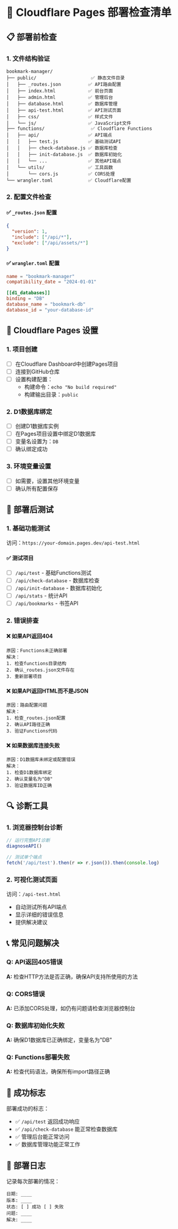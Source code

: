 # 🚀 Cloudflare Pages 部署检查清单

## 📋 部署前检查

### 1. **文件结构验证**
```
bookmark-manager/
├── public/                    ✅ 静态文件目录
│   ├── _routes.json          ✅ API路由配置
│   ├── index.html            ✅ 前台页面
│   ├── admin.html            ✅ 管理后台
│   ├── database.html         ✅ 数据库管理
│   ├── api-test.html         ✅ API测试页面
│   ├── css/                  ✅ 样式文件
│   └── js/                   ✅ JavaScript文件
├── functions/                 ✅ Cloudflare Functions
│   ├── api/                  ✅ API端点
│   │   ├── test.js           ✅ 基础测试API
│   │   ├── check-database.js ✅ 数据库检查
│   │   ├── init-database.js  ✅ 数据库初始化
│   │   └── ...               ✅ 其他API端点
│   └── utils/                ✅ 工具函数
│       └── cors.js           ✅ CORS处理
└── wrangler.toml             ✅ Cloudflare配置
```

### 2. **配置文件检查**

#### ✅ `_routes.json` 配置
```json
{
  "version": 1,
  "include": ["/api/*"],
  "exclude": ["/api/assets/*"]
}
```

#### ✅ `wrangler.toml` 配置
```toml
name = "bookmark-manager"
compatibility_date = "2024-01-01"

[[d1_databases]]
binding = "DB"
database_name = "bookmark-db"
database_id = "your-database-id"
```

## 🔧 Cloudflare Pages 设置

### 1. **项目创建**
- [ ] 在Cloudflare Dashboard中创建Pages项目
- [ ] 连接到GitHub仓库
- [ ] 设置构建配置：
  - 构建命令：`echo "No build required"`
  - 构建输出目录：`public`

### 2. **D1数据库绑定**
- [ ] 创建D1数据库实例
- [ ] 在Pages项目设置中绑定D1数据库
- [ ] 变量名设置为：`DB`
- [ ] 确认绑定成功

### 3. **环境变量设置**
- [ ] 如需要，设置其他环境变量
- [ ] 确认所有配置保存

## 🧪 部署后测试

### 1. **基础功能测试**
访问：`https://your-domain.pages.dev/api-test.html`

#### ✅ 测试项目
- [ ] `/api/test` - 基础Functions测试
- [ ] `/api/check-database` - 数据库检查
- [ ] `/api/init-database` - 数据库初始化
- [ ] `/api/stats` - 统计API
- [ ] `/api/bookmarks` - 书签API

### 2. **错误排查**

#### ❌ 如果API返回404
```
原因：Functions未正确部署
解决：
1. 检查functions目录结构
2. 确认_routes.json文件存在
3. 重新部署项目
```

#### ❌ 如果API返回HTML而不是JSON
```
原因：路由配置问题
解决：
1. 检查_routes.json配置
2. 确认API路径正确
3. 验证Functions代码
```

#### ❌ 如果数据库连接失败
```
原因：D1数据库未绑定或配置错误
解决：
1. 检查D1数据库绑定
2. 确认变量名为"DB"
3. 验证数据库ID正确
```

## 🔍 诊断工具

### 1. **浏览器控制台诊断**
```javascript
// 运行完整API诊断
diagnoseAPI()

// 测试单个端点
fetch('/api/test').then(r => r.json()).then(console.log)
```

### 2. **可视化测试页面**
访问：`/api-test.html`
- 自动测试所有API端点
- 显示详细的错误信息
- 提供解决建议

## 📞 常见问题解决

### Q: API返回405错误
**A:** 检查HTTP方法是否正确，确保API支持所使用的方法

### Q: CORS错误
**A:** 已添加CORS处理，如仍有问题请检查浏览器控制台

### Q: 数据库初始化失败
**A:** 确保D1数据库已正确绑定，变量名为"DB"

### Q: Functions部署失败
**A:** 检查代码语法，确保所有import路径正确

## 🎯 成功标志

部署成功的标志：
- ✅ `/api/test` 返回成功响应
- ✅ `/api/check-database` 能正常检查数据库
- ✅ 管理后台能正常访问
- ✅ 数据库管理功能正常工作

## 📝 部署日志

记录每次部署的情况：

```
日期: ____
版本: ____
状态: [ ] 成功 [ ] 失败
问题: ____
解决: ____
```
